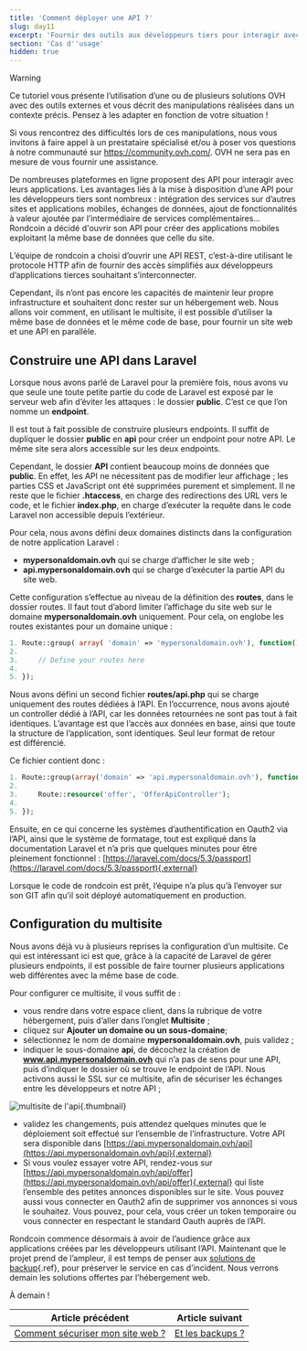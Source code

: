 ```yaml
---
title: 'Comment déployer une API ?'
slug: day11
excerpt: 'Fournir des outils aux développeurs tiers pour interagir avec son application'
section: 'Cas d''usage'
hidden: true
---
```


> [!warning]
>
> Ce tutoriel vous présente l’utilisation d’une ou de plusieurs solutions OVH avec des outils externes et vous décrit des manipulations réalisées dans un contexte précis. Pensez à les adapter en fonction de votre situation !
>
> Si vous rencontrez des difficultés lors de ces manipulations, nous vous invitons à faire appel à un prestataire spécialisé et/ou à poser vos questions à notre communauté sur <https://community.ovh.com/>. OVH ne sera pas en mesure de vous fournir une assistance.
>

De nombreuses plateformes en ligne proposent des API pour interagir avec leurs applications. Les avantages liés à la mise à disposition d’une API pour les développeurs tiers sont nombreux : intégration des services sur d’autres sites et applications mobiles, échanges de données, ajout de fonctionnalités à valeur ajoutée par l’intermédiaire de services complémentaires... Rondcoin a décidé d'ouvrir son API pour créer des applications mobiles exploitant la même base de données que celle du site.

L’équipe de rondcoin a choisi d’ouvrir une API REST, c’est-à-dire utilisant le protocole HTTP afin de fournir des accès simplifiés aux développeurs d’applications tierces souhaitant s’interconnecter.

Cependant, ils n’ont pas encore les capacités de maintenir leur propre infrastructure et souhaitent donc rester sur un hébergement web. Nous allons voir comment, en utilisant le multisite, il est possible d’utiliser la même base de données et le même code de base, pour fournir un site web et une API en parallèle.

## Construire une API dans Laravel
Lorsque nous avons parlé de Laravel pour la première fois, nous avons vu que seule une toute petite partie du code de Laravel est exposé par le serveur web afin d’éviter les attaques : le dossier **public**. C’est ce que l’on nomme un **endpoint**.

Il est tout à fait possible de construire plusieurs endpoints. Il suffit de dupliquer le dossier **public** en **api** pour créer un endpoint pour notre API. Le même site sera alors accessible sur les deux endpoints.

Cependant, le dossier **API** contient beaucoup moins de données que **public**. En effet, les API ne nécessitent pas de modifier leur affichage ; les parties CSS et JavaScript ont été supprimées purement et simplement. Il ne reste que le fichier **.htaccess**, en charge des redirections des URL vers le code, et le fichier **index.php**, en charge d’exécuter la requête dans le code Laravel non accessible depuis l’extérieur.

Pour cela, nous avons défini deux domaines distincts dans la configuration de notre application Laravel :

- **mypersonaldomain.ovh** qui se charge d’afficher le site web ;
- **api.mypersonaldomain.ovh** qui se charge d’exécuter la partie API du site web.

Cette configuration s’effectue au niveau de la définition des **routes**, dans le dossier routes. Il faut tout d’abord limiter l’affichage du site web sur le domaine **mypersonaldomain.ovh** uniquement. Pour cela, on englobe les routes existantes pour un domaine unique :


```php
1. Route::group( array( 'domain' => 'mypersonaldomain.ovh'), function(){
2. 
3.     // Define your routes here
4. 
5. });
```

Nous avons défini un second fichier **routes/api.php** qui se charge uniquement des routes dédiées à l’API. En l’occurrence, nous avons ajouté un controller dédié à l’API, car les données retournées ne sont pas tout à fait identiques. L’avantage est que l’accès aux données en base, ainsi que toute la structure de l’application, sont identiques. Seul leur format de retour est différencié.

Ce fichier contient donc :


```php
1. Route::group(array('domain' => 'api.mypersonaldomain.ovh'), function(){
2. 
3.     Route::resource('offer', 'OfferApiController');
4. 
5. });
```

Ensuite, en ce qui concerne les systèmes d’authentification en Oauth2 via l’API, ainsi que le système de formatage, tout est expliqué dans la documentation Laravel et n’a pris que quelques minutes pour être pleinement fonctionnel : [https://laravel.com/docs/5.3/passport](https://laravel.com/docs/5.3/passport){.external}

Lorsque le code de rondcoin est prêt, l’équipe n’a plus qu’à l’envoyer sur son GIT afin qu’il soit déployé automatiquement en production.


## Configuration du multisite
Nous avons déjà vu à plusieurs reprises la configuration d’un multisite. Ce qui est intéressant ici est que, grâce à la capacité de Laravel de gérer plusieurs endpoints, il est possible de faire tourner plusieurs applications web différentes avec la même base de code.

Pour configurer ce multisite, il vous suffit de :

- vous rendre dans votre espace client, dans la rubrique de votre hébergement, puis d’aller dans l’onglet **Multisite** ;
- cliquez sur **Ajouter un domaine ou un sous-domaine**;
- sélectionnez le nom de domaine **mypersonaldomain.ovh**, puis validez ;
- indiquer le sous-domaine **api**, de décochez la création de **www.api.mypersonaldomain.ovh** qui n’a pas de sens pour une API, puis d’indiquer le dossier où se trouve le endpoint de l’API. Nous activons aussi le SSL sur ce multisite, afin de sécuriser les échanges entre les développeurs et notre API ;


![multisite de l'api](images/multisite.png){.thumbnail}

- validez les changements, puis attendez quelques minutes que le déploiement soit effectué sur l’ensemble de l’infrastructure. Votre API sera disponible dans [https://api.mypersonaldomain.ovh/api](https://api.mypersonaldomain.ovh/api){.external}
- Si vous voulez essayer votre API, rendez-vous sur [https://api.mypersonaldomain.ovh/api/offer](https://api.mypersonaldomain.ovh/api/offer){.external} qui liste l’ensemble des petites annonces disponibles sur le site. Vous pouvez aussi vous connecter en Oauth2 afin de supprimer vos annonces si vous le souhaitez. Vous pouvez, pour cela, vous créer un token temporaire ou vous connecter en respectant le standard Oauth auprès de l’API.

Rondcoin commence désormais à avoir de l’audience grâce aux applications créées par les développeurs utilisant l’API. Maintenant que le projet prend de l’ampleur, il est temps de penser aux [solutions de backup](../day12/){.ref}, pour préserver le service en cas d’incident. Nous verrons demain les solutions offertes par l’hébergement web.

À demain !

| Article précédent | Article suivant |
|---|---|
| [Comment sécuriser mon site web ?](https://docs.ovh.com/fr/hosting/24-days/day10/) | [Et les backups ?](https://docs.ovh.com/fr/hosting/24-days/day12/) |